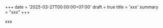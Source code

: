 +++
date = '2025-03-27T00:00:00+07:00'
draft = true 
title = 'xxx'
summary = "xxx"
+++
<!--more-->
xxx

